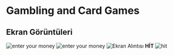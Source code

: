 #  Gambling and Card Games
## Ekran Görüntüleri
![enter your money](https://user-images.githubusercontent.com/116388836/218526724-ea04f7c9-5e88-48ff-b4e6-9823a1e2a556.PNG)
![enter your money](https://user-images.githubusercontent.com/116388836/218527226-7f1827d7-ba6b-41ab-9699-deb7a6a51d0b.PNG)
![Ekran Alıntısı](https://user-images.githubusercontent.com/116388836/218527561-9da367e2-8ed9-4bc9-a400-1f8a5f699c62.PNG)
**HİT**
![hit](https://user-images.githubusercontent.com/116388836/218527783-8bd7659f-8a92-4fb7-bfce-65dd1fa9b3c3.PNG)
